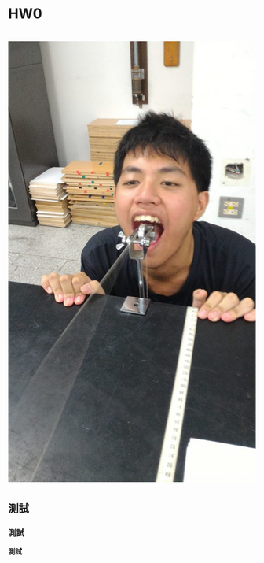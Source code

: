 HW0
===============================
![image](https://github.com/FPGAGROUP2/2019_FPGA_Design_Group2/blob/master/HW0/img/21615992_871857689640059_8183050232751177654_n.jpg)
===============================

## 測試
### 測試
**測試**
